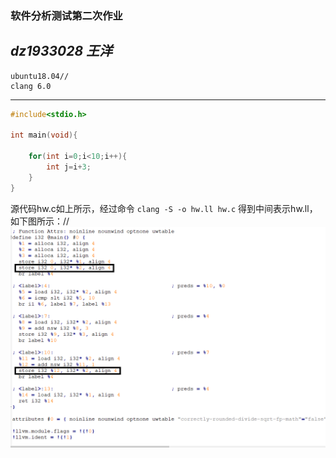 ### 软件分析测试第二次作业
*dz1933028 王洋*
---
	ubuntu18.04//
	clang 6.0
---
```C
#include<stdio.h>

int main(void){
	
	for(int i=0;i<10;i++){
		int j=i+3;
	}
}
```
源代码hw.c如上所示，经过命令
`clang -S -o hw.ll hw.c`
得到中间表示hw.ll，如下图所示：//
![](https://github.com/NJUocean/STA/blob/master/SSA.png?raw=true)
